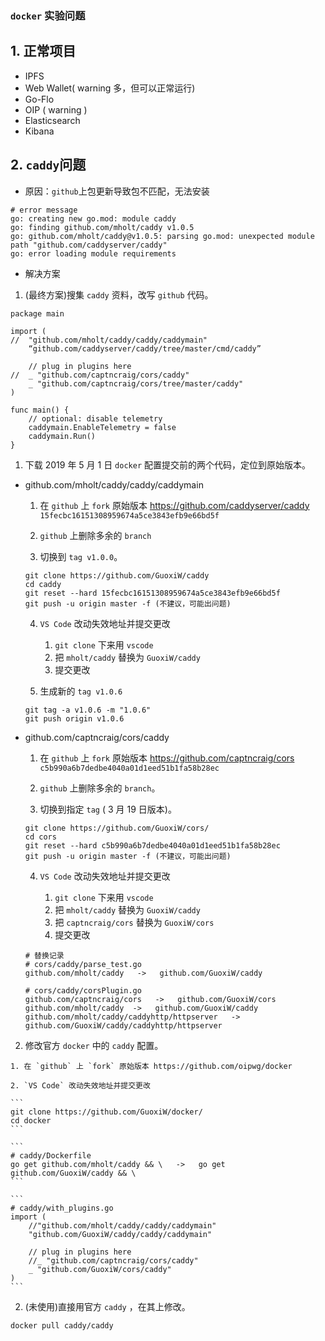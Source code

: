 ### `docker` 实验问题

## 1. 正常项目
- IPFS
- Web Wallet( warning 多，但可以正常运行)
- Go-Flo
- OIP ( warning )
- Elasticsearch
- Kibana

## 2. `caddy`问题

- 原因：`github`上包更新导致包不匹配，无法安装
```
# error message
go: creating new go.mod: module caddy
go: finding github.com/mholt/caddy v1.0.5
go: github.com/mholt/caddy@v1.0.5: parsing go.mod: unexpected module path "github.com/caddyserver/caddy"
go: error loading module requirements
```

- 解决方案
1. (最终方案)搜集 `caddy` 资料，改写 `github` 代码。

```
package main

import (
//	"github.com/mholt/caddy/caddy/caddymain"
	“github.com/caddyserver/caddy/tree/master/cmd/caddy”

	// plug in plugins here
//	_ "github.com/captncraig/cors/caddy"
	_ "github.com/captncraig/cors/tree/master/caddy"
)

func main() {
	// optional: disable telemetry
	caddymain.EnableTelemetry = false
	caddymain.Run()
}
```

  1. 下载 2019 年 5 月 1 日 `docker` 配置提交前的两个代码，定位到原始版本。

  - github.com/mholt/caddy/caddy/caddymain
    
    1. 在 `github` 上 `fork` 原始版本 https://github.com/caddyserver/caddy `15fecbc16151308959674a5ce3843efb9e66bd5f`

    2. `github` 上删除多余的 `branch`

    3. 切换到 `tag v1.0.0`。 

    ```
    git clone https://github.com/GuoxiW/caddy
    cd caddy
    git reset --hard 15fecbc16151308959674a5ce3843efb9e66bd5f
    git push -u origin master -f (不建议，可能出问题)
    ```

    4. `VS Code` 改动失效地址并提交更改

       1. `git clone` 下来用 `vscode` 
       2. 把 `mholt/caddy` 替换为 `GuoxiW/caddy`
       3. 提交更改

    5. 生成新的 `tag v1.0.6`
    ```
    git tag -a v1.0.6 -m "1.0.6"
    git push origin v1.0.6
    ```
  - github.com/captncraig/cors/caddy
    1. 在 `github` 上 `fork` 原始版本 https://github.com/captncraig/cors `c5b990a6b7dedbe4040a01d1eed51b1fa58b28ec`

    2. `github` 上删除多余的 `branch`。

    3. 切换到指定 `tag` ( 3 月 19 日版本)。
    ```
    git clone https://github.com/GuoxiW/cors/
    cd cors
    git reset --hard c5b990a6b7dedbe4040a01d1eed51b1fa58b28ec
    git push -u origin master -f (不建议，可能出问题)
    ```

    4. `VS Code` 改动失效地址并提交更改

       1. `git clone` 下来用 `vscode` 
       2. 把 `mholt/caddy` 替换为 `GuoxiW/caddy`
       3. 把 `captncraig/cors` 替换为 `GuoxiW/cors`
       4. 提交更改
    ```
    # 替换记录
    # cors/caddy/parse_test.go
    github.com/mholt/caddy   ->   github.com/GuoxiW/caddy

    # cors/caddy/corsPlugin.go 
    github.com/captncraig/cors   ->   github.com/GuoxiW/cors
    github.com/mholt/caddy  ->   github.com/GuoxiW/caddy
    github.com/mholt/caddy/caddyhttp/httpserver   ->   github.com/GuoxiW/caddy/caddyhttp/httpserver
    ```

  2. 修改官方 `docker` 中的 `caddy` 配置。
  
    1. 在 `github` 上 `fork` 原始版本 https://github.com/oipwg/docker

    2. `VS Code` 改动失效地址并提交更改

    ```
    git clone https://github.com/GuoxiW/docker/
    cd docker
    ```

    ```
    # caddy/Dockerfile
    go get github.com/mholt/caddy && \   ->   go get github.com/GuoxiW/caddy && \
    ```

    ```
    # caddy/with_plugins.go
    import (
	    //"github.com/mholt/caddy/caddy/caddymain"
	    "github.com/GuoxiW/caddy/caddy/caddymain"

	    // plug in plugins here
	    //_ "github.com/captncraig/cors/caddy"
	    _ "github.com/GuoxiW/cors/caddy"
    )
    ```


2. (未使用)直接用官方 `caddy` ，在其上修改。
```
docker pull caddy/caddy
```


